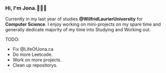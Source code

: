 ### Hi, I'm Jona.👨🏽‍💻

Currently in my last year of studies **@WilfridLaurierUniversity** for **Computer Science**. I enjoy working on mini-projects on my spare time and generally dedicate majority of my time into Studying and Working out. 

TODO:
 - Fix @LifeOfJona.ca
 - Do more Leetcode.
 - Work on more projects.
 - Clean up repositorys.

<!-- ![](https://komarev.com/ghpvc/?username=your-github-lifeofjona&color=lightgray) -->
<!--
**LifeOfJona/LifeOfJona** is a ✨ _special_ ✨ repository because its `README.md` (this file) appears on your GitHub profile.

Here are some ideas to get you started:

- 🔭 I’m currently working on ...
- 🌱 I’m currently learning ...
- 👯 I’m looking to collaborate on ...
- 🤔 I’m looking for help with ...
- 💬 Ask me about ...
- 📫 How to reach me: ...
- 😄 Pronouns: ...
- ⚡ Fun fact: ...
-->
